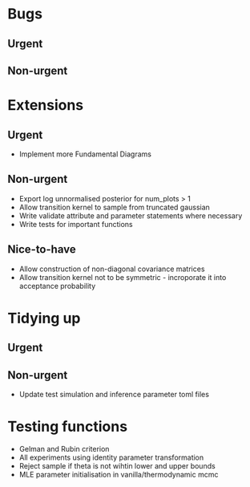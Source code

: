 # Bugs

## Urgent

## Non-urgent

# Extensions

## Urgent
- Implement more Fundamental Diagrams

## Non-urgent
- Export log unnormalised posterior for num_plots > 1
- Allow transition kernel to sample from truncated gaussian
- Write validate attribute and parameter statements where necessary
- Write tests for important functions

## Nice-to-have
- Allow construction of non-diagonal covariance matrices
- Allow transition kernel not to be symmetric - incroporate it into acceptance probability

# Tidying up

## Urgent

## Non-urgent
- Update test simulation and inference parameter toml files

# Testing functions
- Gelman and Rubin criterion
- All experiments using identity parameter transformation
- Reject sample if theta is not wihtin lower and upper bounds
- MLE parameter initialisation in vanilla/thermodynamic mcmc